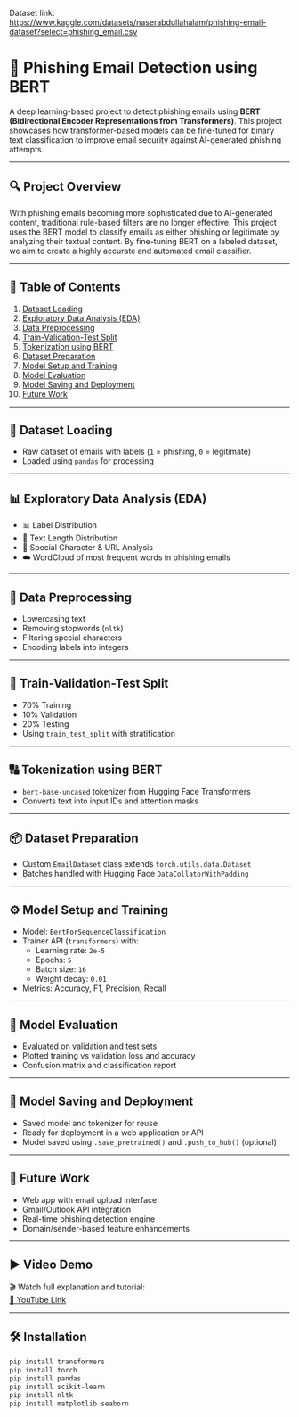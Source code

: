 Dataset link: https://www.kaggle.com/datasets/naserabdullahalam/phishing-email-dataset?select=phishing_email.csv

# 📧 Phishing Email Detection using BERT

A deep learning-based project to detect phishing emails using **BERT (Bidirectional Encoder Representations from Transformers)**. This project showcases how transformer-based models can be fine-tuned for binary text classification to improve email security against AI-generated phishing attempts.

---

## 🔍 Project Overview

With phishing emails becoming more sophisticated due to AI-generated content, traditional rule-based filters are no longer effective. This project uses the BERT model to classify emails as either phishing or legitimate by analyzing their textual content. By fine-tuning BERT on a labeled dataset, we aim to create a highly accurate and automated email classifier.

---

## 📂 Table of Contents

1. [Dataset Loading](#dataset-loading)  
2. [Exploratory Data Analysis (EDA)](#exploratory-data-analysis-eda)  
3. [Data Preprocessing](#data-preprocessing)  
4. [Train-Validation-Test Split](#train-validation-test-split)  
5. [Tokenization using BERT](#tokenization-using-bert)  
6. [Dataset Preparation](#dataset-preparation)  
7. [Model Setup and Training](#model-setup-and-training)  
8. [Model Evaluation](#model-evaluation)  
9. [Model Saving and Deployment](#model-saving-and-deployment)  
10. [Future Work](#future-work)

---

## 📁 Dataset Loading

- Raw dataset of emails with labels (`1` = phishing, `0` = legitimate)
- Loaded using `pandas` for processing

---

## 📊 Exploratory Data Analysis (EDA)

- 📊 Label Distribution  
- 🧾 Text Length Distribution  
- 🔗 Special Character & URL Analysis  
- ☁️ WordCloud of most frequent words in phishing emails

---

## 🧹 Data Preprocessing

- Lowercasing text
- Removing stopwords (`nltk`)
- Filtering special characters
- Encoding labels into integers

---

## 🔀 Train-Validation-Test Split

- 70% Training  
- 10% Validation  
- 20% Testing  
- Using `train_test_split` with stratification

---

## 🔠 Tokenization using BERT

- `bert-base-uncased` tokenizer from Hugging Face Transformers
- Converts text into input IDs and attention masks

---

## 📦 Dataset Preparation

- Custom `EmailDataset` class extends `torch.utils.data.Dataset`
- Batches handled with Hugging Face `DataCollatorWithPadding`

---

## ⚙️ Model Setup and Training

- Model: `BertForSequenceClassification`
- Trainer API (`transformers`) with:
  - Learning rate: `2e-5`
  - Epochs: `5`
  - Batch size: `16`
  - Weight decay: `0.01`
- Metrics: Accuracy, F1, Precision, Recall

---

## 🧪 Model Evaluation

- Evaluated on validation and test sets
- Plotted training vs validation loss and accuracy
- Confusion matrix and classification report

---

## 💾 Model Saving and Deployment

- Saved model and tokenizer for reuse
- Ready for deployment in a web application or API
- Model saved using `.save_pretrained()` and `.push_to_hub()` (optional)

---

## 🔮 Future Work

- Web app with email upload interface
- Gmail/Outlook API integration
- Real-time phishing detection engine
- Domain/sender-based feature enhancements

---

## ▶️ Video Demo

🎬 Watch full explanation and tutorial:  
[🔗 YouTube Link](https://youtube.com/your-link-here)

---

## 🛠️ Installation

```bash
pip install transformers
pip install torch
pip install pandas
pip install scikit-learn
pip install nltk
pip install matplotlib seaborn



